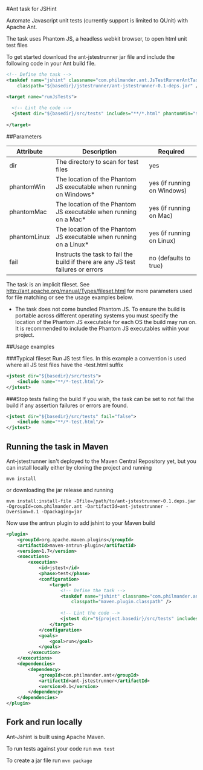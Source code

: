 #Ant task for JSHint

Automate Javascript unit tests (currently support is limited to QUnit) with Apache Ant.

The task uses Phantom JS, a headless webkit browser, to open html unit test files

To get started download the ant-jstestrunner jar file and include the following code in your Ant build file.

```xml
<!-- Define the task -->
<taskdef name="jshint" classname="com.philmander.ant.JsTestRunnerAntTask" 
    classpath="${basedir}/jstestrunner/ant-jstestrunner-0.1-deps.jar" />

<target name="runJsTests">
  
  <!-- Lint the code -->
  <jstest dir="${basedir}/src/tests" includes="**/*.html" phantomWin="${basedir}/phantom/win/phantomjs.exe" />
    
</target>
```

##Parameters

Attribute    | Description | Required
------------ | ----------- | ------------------
dir          | The directory to scan for test files | yes
phantomWin   | The location of the Phantom JS executable when running on Windows*  | yes (if running on Windows)
phantomMac   | The location of the Phantom JS executable when running on a Mac*    | yes (if running on Mac)
phantomLinux | The location of the Phantom JS executable when running on a Linux*    | yes (if running on Linux)
fail         | Instructs the task to fail the build if there are any JS test failures or errors | no (defaults to true)

The task is an implicit fileset. See http://ant.apache.org/manual/Types/fileset.html for more parameters used for file matching or see the usage examples below.

* The task does not come bundled Phantom JS. To ensure the build is portable across different operating systems you must specify the location of the Phantom JS executable for each OS the build may run on.
It is recommended to include the Phantom JS executables within your project.

##Usage examples

###Typical fileset
Run JS test files. In this example a convention is used where all JS test files have the -test.html suffix

```xml
<jstest dir="${basedir}/src/tests">
    <include name="**/*-test.html"/>
</jstest>
```

###Stop tests failing the build
If you wish, the task can be set to not fail the build if any assertion failures or errors are found.

```xml
<jstest dir="${basedir}/src/tests" fail="false">
    <include name="**/*-test.html"/>
</jstest>
```

## Running the task in Maven ##

Ant-jstestrunner isn't deployed to the Maven Central Repository yet, but you can install locally either by cloning the 
project and running

`mvn install`

or downloading the jar release and running

`mvn install:install-file -Dfile=/path/to/ant-jstestrunner-0.1.deps.jar -DgroupId=com.philmander.ant -DartifactId=ant-jstestrunner -Dversion=0.1 -Dpackaging=jar`

Now use the antrun plugin to add jshint to your Maven build

```xml
<plugin>
	<groupId>org.apache.maven.plugins</groupId>
	<artifactId>maven-antrun-plugin</artifactId>
	<version>1.7</version>
	<executions>
		<execution>
			<id>jstest</id>
			<phase>test</phase>
			<configuration>
				<target>
					<!-- Define the task -->
					<taskdef name="jshint" classname="com.philmander.ant.JsTestRunnerAntTask" 
					    classpath="maven.plugin.classpath" />
										 
					<!-- Lint the code -->
					<jstest dir="${project.basedir}/src/tests" includes="**/*.html" phantomWin="${project.basedir}/phantom/win/phantomjs.exe" />					    
				</target>
			</configuration>
			<goals>
				<goal>run</goal>
			</goals>
		</execution>
	</executions>
	<dependencies>
		<dependency>
			<groupId>com.philmander.ant</groupId>
			<artifactId>ant-jstestrunner</artifactId>
			<version>0.1</version>
		</dependency>
	</dependencies>
</plugin>
```
## Fork and run locally ##

Ant-Jshint is built using Apache Maven. 

To run tests against your code run `mvn test`

To create a jar file run `mvn package`